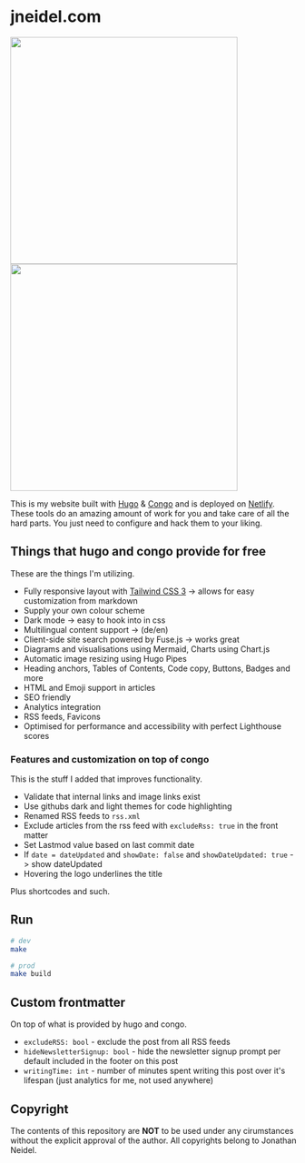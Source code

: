 # jneidel.com

<img width="400px" src="https://github.com/jneidel/blog/assets/25589715/353b68d4-04cf-4db6-bea6-218e7290d659"/><img width="400px" src="https://github.com/jneidel/blog/assets/25589715/5b90cb33-ce98-4c98-979e-58d42b921689"/>

This is my website built with [Hugo](https://gohugo.io) & [Congo](https://jpanther.github.io/congo) and is deployed on [Netlify](https://netlify.com).
These tools do an amazing amount of work for you and take care of all the hard
parts. You just need to configure and hack them to your liking.

## Things that hugo and congo provide for free

These are the things I'm utilizing.

- Fully responsive layout with [Tailwind CSS 3](https://tailwindcss.com) -> allows for easy customization from markdown
- Supply your own colour scheme
- Dark mode -> easy to hook into in css
- Multilingual content support -> (de/en)
- Client-side site search powered by Fuse.js -> works great
- Diagrams and visualisations using Mermaid, Charts using Chart.js
- Automatic image resizing using Hugo Pipes
- Heading anchors, Tables of Contents, Code copy, Buttons, Badges and more
- HTML and Emoji support in articles
- SEO friendly
- Analytics integration
- RSS feeds, Favicons
- Optimised for performance and accessibility with perfect Lighthouse scores

### Features and customization on top of congo

This is the stuff I added that improves functionality.

- Validate that internal links and image links exist
- Use githubs dark and light themes for code highlighting
- Renamed RSS feeds to `rss.xml`
- Exclude articles from the rss feed with `excludeRss: true` in the front matter
- Set Lastmod value based on last commit date
- If `date = dateUpdated` and `showDate: false` and `showDateUpdated: true` -> show dateUpdated
- Hovering the logo underlines the title

Plus shortcodes and such.

## Run

```sh
# dev
make

# prod
make build
```

## Custom frontmatter

On top of what is provided by hugo and congo.

- `excludeRSS: bool` - exclude the post from all RSS feeds
- `hideNewsletterSignup: bool` - hide the newsletter signup prompt per
default included in the footer on this post
- `writingTime: int` - number of minutes spent writing this post over it's
lifespan (just analytics for me, not used anywhere)

## Copyright

The contents of this repository are **NOT** to be used under any cirumstances
without the explicit approval of the author.
All copyrights belong to Jonathan Neidel.

